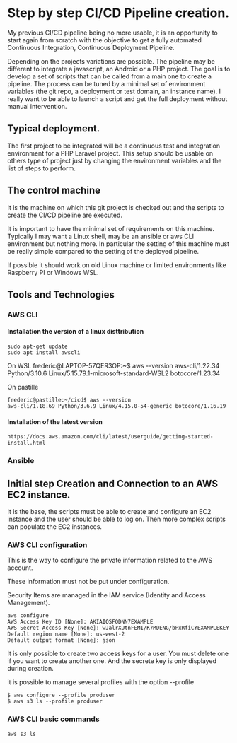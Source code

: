 # Step by step CI/CD Pipeline creation.

My previous CI/CD pipeline being no more usable, it is an opportunity to start again from scratch with the objective to get a fully automated Continuous Integration, Continuous Deployment Pipeline.

Depending on the projects variations are possible. The pipeline may be different to integrate a javascript, an Android or a PHP project. The goal is to develop a set of scripts that can be called from a main one to create a pipeline. The process can be tuned by a minimal set of environment variables (the git repo, a deployment or test domain, an instance name). I really want to be able to launch a script and get the full deployment without manual intervention.

## Typical deployment.

The first project to be integrated will be a continuous test and integration environment for a PHP Laravel project. This setup should be usable on others type of project just by changing the environment variables and the list of steps to perform.

## The control machine

It is the machine on which this git project is checked out and the scripts to create the CI/CD pipeline are executed.

It is important to have the minimal set of requirements on this machine. Typically I may want a Linux shell, may be an ansible or aws CLI environment but nothing more. In particular the setting of this machine must be really simple compared to the setting of the deployed pipeline.

If possible it should work on old Linux machine or limited environments like Raspberry PI or Windows WSL.

## Tools and Technologies

### AWS CLI

#### Installation the version of a linux disttribution

    sudo apt-get update
    sudo apt install awscli

On WSL
    frederic@LAPTOP-57QER3OP:~$ aws --version
    aws-cli/1.22.34 Python/3.10.6 Linux/5.15.79.1-microsoft-standard-WSL2 botocore/1.23.34

On pastille

    frederic@pastille:~/cicd$ aws --version
    aws-cli/1.18.69 Python/3.6.9 Linux/4.15.0-54-generic botocore/1.16.19

#### Installation of the latest version

    https://docs.aws.amazon.com/cli/latest/userguide/getting-started-install.html

### Ansible

## Initial step Creation and Connection to an AWS EC2 instance.

It is the base, the scripts must be able to create and configure an EC2 instance and the user should be able to log on. Then more complex scripts can populate the EC2 instances.

### AWS CLI configuration

This is the way to configure the private information related to the AWS account.

These information must not be put under configuration.

Security Items are managed in the IAM service (Identity and Access Management).

    aws configure
    AWS Access Key ID [None]: AKIAIOSFODNN7EXAMPLE
    AWS Secret Access Key [None]: wJalrXUtnFEMI/K7MDENG/bPxRfiCYEXAMPLEKEY
    Default region name [None]: us-west-2
    Default output format [None]: json

It is only possible to create two access keys for a user. You must delete one if you want to create another one. And the secrete key is only displayed during creation.

it is possible to manage several profiles with the option --profile

    $ aws configure --profile produser
    $ aws s3 ls --profile produser

### AWS CLI basic commands

    aws s3 ls
    

